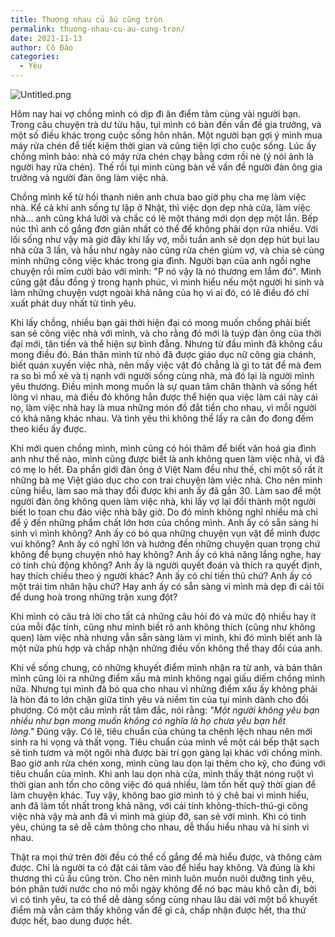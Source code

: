 ```yaml
---
title: Thương nhau củ ấu cũng tròn
permalink: thuong-nhau-cu-au-cung-tron/
date: 2021-11-13
author: Cô Đào
categories:
  - Yêu
---
```


![Untitled.png](/images/87303a6d-253d-4449-a441-3ea1ab27e2dc/Untitled.png)

Hôm nay hai vợ chồng mình có dịp đi ăn điểm tâm cùng vài người bạn. Trong câu chuyện trà dư tửu hậu, tụi mình có bàn đến vấn đề gia trưởng, và một số điều khác trong cuộc sống hôn nhân. Một người bạn gợi ý mình mua máy rửa chén để tiết kiệm thời gian và cũng tiện lợi cho cuộc sống. Lúc ấy chồng mình bảo: nhà có máy rửa chén chạy bằng cơm rồi nè (ý nói ảnh là người hay rửa chén). Thế rồi tụi mình cùng bàn về vấn đề người đàn ông gia trưởng và người đàn ông làm việc nhà.

Chồng mình kể từ hồi thanh niên anh chưa bao giờ phụ cha mẹ làm việc nhà. Kể cả khi anh sống tự lập ở Nhật, thì việc dọn dẹp nhà cửa, làm việc nhà... anh cũng khá lười và chắc có lẽ một tháng mới dọn dẹp một lần. Bếp núc thì anh cố gắng đơn giản nhất có thể để không phải dọn rửa nhiều. Với lối sống như vậy mà giờ đây khi lấy vợ, mỗi tuần anh sẽ dọn dẹp hút bụi lau nhà cửa 3 lần, và hầu như ngày nào cũng rửa chén giùm vợ, và chia sẻ cùng mình những công việc khác trong gia đình. Người bạn của anh ngồi nghe chuyện rồi mỉm cười bảo với mình: "P nó vậy là nó thương em lắm đó". Mình cũng gật đầu đồng ý trong hạnh phúc, vì mình hiểu nếu một người hi sinh và làm những chuyện vượt ngoài khả năng của họ vì ai đó, có lẽ điều đó chỉ xuất phát duy nhất từ tình yêu.

Khi lấy chồng, nhiều bạn gái thời hiện đại có mong muốn chồng phải biết san sẻ công việc nhà với mình, và cho rằng đó mới là tuýp đàn ông của thời đại mới, tân tiến và thể hiện sự bình đẳng. Nhưng từ đầu mình đã không cầu mong điều đó. Bản thân mình từ nhỏ đã được giáo dục nữ công gia chánh, biết quán xuyến việc nhà, nên mấy việc vặt đó chẳng là gì to tát để mà đem ra so bì mổ xẻ và tị nạnh với người sống cùng nhà, mà đó lại là người mình yêu thương. Điều mình mong muốn là sự quan tâm chân thành và sống hết lòng vì nhau, mà điều đó không hẳn được thể hiện qua việc làm cái này cái nọ, làm việc nhà hay là mua những món đồ đắt tiền cho nhau, vì mỗi người có khả năng khác nhau. Và tình yêu thì không thể lấy ra cân đo đong đếm theo kiểu ấy được.

Khi mới quen chồng mình, mình cũng có hỏi thăm để biết văn hoá gia đình anh như thế nào, mình cũng được biết là anh không quen làm việc nhà, vì đã có mẹ lo hết. Đa phần giới đàn ông ở Việt Nam đều như thế, chỉ một số rất ít những bà mẹ Việt giáo dục cho con trai chuyện làm việc nhà. Cho nên mình cũng hiểu, làm sao mà thay đổi được khi anh ấy đã gần 30. Làm sao để một người đàn ông không quen làm việc nhà, khi lấy vợ lại đổi thành một người biết lo toan chu đáo việc nhà bây giờ. Do đó mình không nghĩ nhiều mà chỉ để ý đến những phẩm chất lớn hơn của chồng mình. Anh ấy có sẵn sàng hi sinh vì mình không? Anh ấy có bỏ qua những chuyện vụn vặt để mình được vui không? Anh ấy có nghĩ lớn và hướng đến những chuyện quan trọng chứ không để bụng chuyện nhỏ hay không? Anh ấy có khả năng lắng nghe, hay có tính chủ động không? Anh ấy là người quyết đoán và thích ra quyết định, hay thích chiều theo ý người khác? Anh ấy có chí tiến thủ chứ? Anh ấy có một trái tim nhân hậu chứ? Hay anh ấy có sẵn sàng vì mình mà dẹp đi cái tôi để dung hoà trong những trận xung đột?

Khi mình có câu trả lời cho tất cả những câu hỏi đó và mức độ nhiều hay ít của mỗi đặc tính, cũng như mình biết rõ anh không thích (cũng như không quen) làm việc nhà nhưng vẫn sẵn sàng làm vì mình, khi đó mình biết anh là một nửa phù hợp và chấp nhận những điều vốn không thể thay đổi của anh.

Khi về sống chung, có những khuyết điểm mình nhận ra từ anh, và bản thân mình cũng lòi ra những điểm xấu mà mình không ngại giấu diếm chồng mình nữa. Nhưng tụi mình đã bỏ qua cho nhau vì những điểm xấu ấy không phải là hòn đá to lớn chặn giữa tình yêu và niềm tin của tụi mình dành cho đối phương. Có một câu mình rất tâm đắc, nói rằng: *"Một người không yêu bạn nhiều như bạn mong muốn không có nghĩa là họ chưa yêu bạn hết lòng."* Đúng vậy. Có lẽ, tiêu chuẩn của chúng ta chênh lệch nhau nên mới sinh ra hi vọng và thất vọng. Tiêu chuẩn của mình về một cái bếp thật sạch sẽ tinh tươm và một ngôi nhà được bài trí gọn gàng lại khác với chồng mình. Bao giờ anh rửa chén xong, mình cũng lau dọn lại thêm cho kỹ, cho đúng với tiêu chuẩn của mình. Khi anh lau dọn nhà cửa, mình thấy thật nóng ruột vì thời gian anh tốn cho công việc đó quá nhiều, làm tốn hết quỹ thời gian để làm chuyện khác. Tuy vậy, không bao giờ mình tỏ ý chê bai vì mình hiểu, anh đã làm tốt nhất trong khả năng, với cái tính không-thích-thú-gì công việc nhà vậy mà anh đã vì mình mà giúp đỡ, san sẻ với mình. Khi có tình yêu, chúng ta sẽ dễ cảm thông cho nhau, dễ thấu hiểu nhau và hi sinh vì nhau.

Thật ra mọi thứ trên đời đều có thể cố gắng để mà hiểu được, và thông cảm được. Chỉ là người ta có đặt cái tâm vào để hiểu hay không. Và đúng là khi thương thì củ ấu cũng tròn. Cho nên mình luôn muốn nuôi dưỡng tình yêu, bón phân tưới nước cho nó mỗi ngày không để nó bạc màu khô cằn đi, bởi vì có tình yêu, ta có thể dễ dàng sống cùng nhau lâu dài với một bồ khuyết điểm mà vẫn cảm thấy không vấn đề gì cả, chấp nhận được hết, tha thứ được hết, bao dung được hết.
